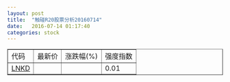 ```yaml
---
layout: post
title:  "触碰R20股票分析20160714"
date:   2016-07-14 01:17:40
categories: stock
---
```

<script type="text/javascript">
var stockList = []
stockList.push('gb_lnkd');
</script>

<table border="1">
 <tr>
 <td>代码</td>
  <td>最新价</td>
  <td>涨跌幅(%)</td>
 <td>强度指数</td>
</tr>
  <tr id="lnkd"><td><a href="http://stock.finance.sina.com.cn/usstock/quotes/LNKD.html" target="_blank">LNKD</a></td><td></td><td></td><td>0.01</td></tr>
</table>
